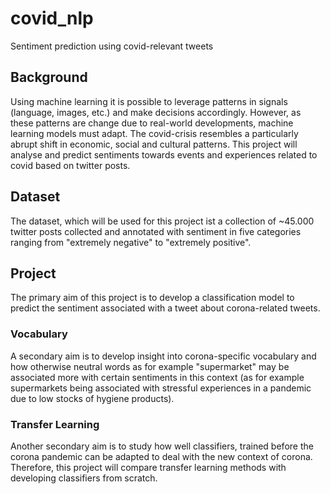 # covid_nlp
Sentiment prediction using covid-relevant tweets

## Background

Using machine learning it is possible to leverage patterns in signals (language, images, etc.) and make decisions 
accordingly. However, as these patterns are change due to real-world developments, machine learning models must adapt. 
The covid-crisis resembles a particularly abrupt shift in economic, social and cultural patterns. This project will 
analyse and predict sentiments towards events and experiences related to covid based on twitter posts.

## Dataset

The dataset, which will be used for this project ist a collection of ~45.000 twitter posts collected and annotated with 
sentiment in five categories ranging from "extremely negative" to "extremely positive".

## Project

The primary aim of this project is to develop a classification model to predict the sentiment associated with a tweet 
about corona-related tweets. 

### Vocabulary
A secondary aim is to develop insight into corona-specific vocabulary and how otherwise neutral words as for example 
"supermarket" may be associated more with certain sentiments in this context (as for example supermarkets being 
associated with stressful experiences in a pandemic due to low stocks of hygiene products).

### Transfer Learning
Another secondary aim is to study how well classifiers, trained before the corona pandemic can be adapted to deal with 
the new context of corona. Therefore, this project will compare transfer learning methods with developing classifiers 
from scratch. 
